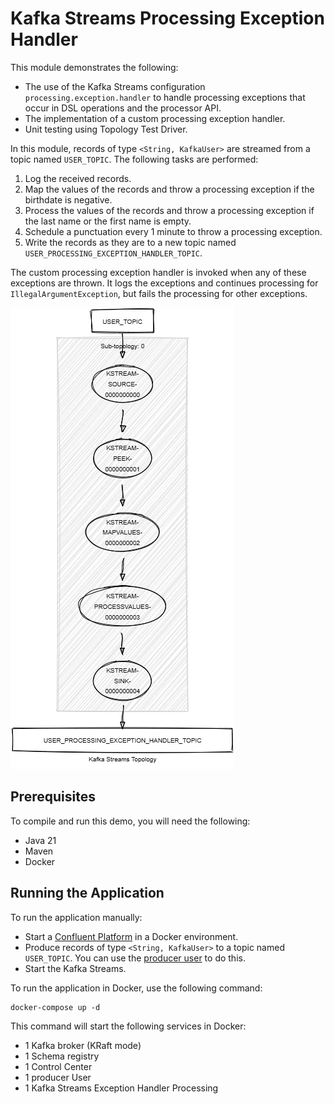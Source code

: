 # Kafka Streams Processing Exception Handler

This module demonstrates the following:

- The use of the Kafka Streams configuration `processing.exception.handler` to handle processing exceptions that occur in 
DSL operations and the processor API.
- The implementation of a custom processing exception handler.
- Unit testing using Topology Test Driver.

In this module, records of type `<String, KafkaUser>` are streamed from a topic named `USER_TOPIC`.
The following tasks are performed:

1. Log the received records.
2. Map the values of the records and throw a processing exception if the birthdate is negative.
3. Process the values of the records and throw a processing exception if the last name or the first name is empty.
4. Schedule a punctuation every 1 minute to throw a processing exception.
5. Write the records as they are to a new topic named `USER_PROCESSING_EXCEPTION_HANDLER_TOPIC`.

The custom processing exception handler is invoked when any of these exceptions are thrown.
It logs the exceptions and continues processing for `IllegalArgumentException`, but fails the processing for other exceptions.

![topology.png](topology.png)

## Prerequisites

To compile and run this demo, you will need the following:

- Java 21
- Maven
- Docker

## Running the Application

To run the application manually:

- Start a [Confluent Platform](https://docs.confluent.io/platform/current/quickstart/ce-docker-quickstart.html#step-1-download-and-start-cp) in a Docker environment.
- Produce records of type `<String, KafkaUser>` to a topic named `USER_TOPIC`. You can use the [producer user](../specific-producers/kafka-streams-producer-user) to do this.
- Start the Kafka Streams.

To run the application in Docker, use the following command:

```console
docker-compose up -d
```

This command will start the following services in Docker:

- 1 Kafka broker (KRaft mode)
- 1 Schema registry
- 1 Control Center
- 1 producer User
- 1 Kafka Streams Exception Handler Processing

